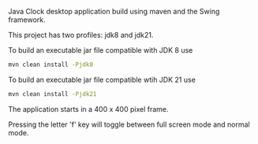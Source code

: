 Java Clock desktop application build using maven and the Swing framework.

This project has two profiles: jdk8 and jdk21.

To build an executable jar file compatible with JDK 8 use
```bash
mvn clean install -Pjdk8
```

To build an executable jar file compatible wtih JDK 21 use
```bash
mvn clean install -Pjdk21
```
The application starts in a 400 x 400 pixel frame.

Pressing the letter 'f' key will toggle between full screen mode and normal mode.
